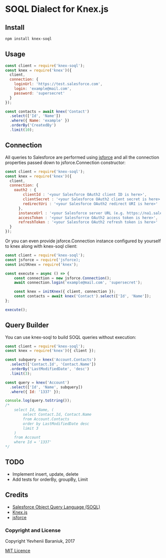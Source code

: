 # SOQL Dialect for Knex.js
## Install

```bash
npm install knex-soql
```

## Usage

```js
const client = require('knex-soql');
const knex = require('knex')({
  client,
  connection: {
    loginUrl: 'https://test.salesforce.com',
    login: 'example@mail.com',
    password: 'supersecret'
  }
});

const contacts = await knex('Contact')
  .select(['Id', 'Name'])
  .where({ Name: 'example' })
  .orderBy('CreatedBy')
  .limit(10);
```

## Connection
All queries to Salesforce are performed using [jsforce](https://github.com/jsforce/jsforce) and all the connection properties passed down to jsforce.Connection constructor:
```js
const client = require('knex-soql');
const knex = require('knex')({
  client,
  connection: {
    oauth2 : {
        clientId : '<your Salesforce OAuth2 client ID is here>',
        clientSecret : '<your Salesforce OAuth2 client secret is here>',
        redirectUri : '<your Salesforce OAuth2 redirect URI is here>'
      },
      instanceUrl : '<your Salesforce server URL (e.g. https://na1.salesforce.com) is here>',
      accessToken : '<your Salesforrce OAuth2 access token is here>',
      refreshToken : '<your Salesforce OAuth2 refresh token is here>'
  }
});
```

Or you can even provide jsforce.Connection instance configured by yourself to knex along with knex-soql client:
```js
const client = require('knex-soql');
const jsforce = require('jsforce);
const initKnex = require('knex');

const execute = async () => {
    const connection = new jsforce.Connection();
    await connection.login('example@mail.com', 'supersecret');

    const knex = initKnex({ client, connection });
    const contacts = await knex('Contact').select(['Id', 'Name']);
};

execute();
```

## Query Builder
You can use knex-soql to build SOQL queries without execution:
```js
const client = require('knex-soql');
const knex = require('knex')({ client });

const subquery = knex('Account.Contacts')
  .select(['Contact.Id', 'Contact.Name'])
  .orderBy('LastModifiedDate', 'desc')
  .limit(3);

const query = knex('Account')
  .select(['Id', 'Name', subquery])
  .where({ Id: '1337' });

console.log(query.toString());
/*
    select Id, Name, (
        select Contact.Id, Contact.Name
        from Account.Contacts
        order by LastModifiedDate desc
        limit 3
    )
    from Account
    where Id = '1337'
*/
```


## TODO

- Implement insert, update, delete
- Add tests for orderBy, groupBy, Limit

## Credits
- [Salesforce Object Query Language (SOQL)](https://developer.salesforce.com/docs/atlas.en-us.soql_sosl.meta/soql_sosl/sforce_api_calls_soql_sosl_intro.htm)
- [Knex.js](http://knexjs.org/)
- [jsforce](https://github.com/jsforce/jsforce)

### Copyright and License

Copyright Yevhenii Baraniuk, 2017

[MIT Licence](LICENSE)
